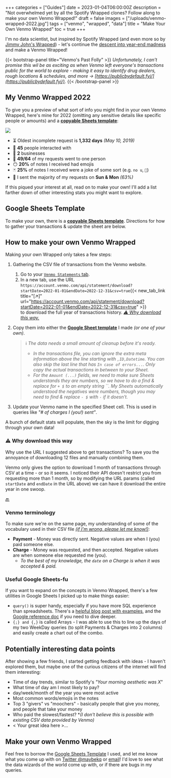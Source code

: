 +++
categories = ["Guides"]
date = 2023-01-04T06:00:00Z
description = "Not overwhelmed yet by all the Spotify Wrapped clones? Follow along to make your own Venmo Wrapped!"
draft = false
images = ["/uploads/venmo-wrapped-2022.jpg"]
tags = ["venmo", "wrapped", "data"]
title = "Make Your Own Venmo Wrapped"
toc = true
+++

I'm no data scientist, but inspired by Spotify Wrapped (and even more so by [Jimmy John's Wrapped](https://twitter.com/BBarberie/status/1608476950108209158)) - let's continue the [descent into year-end madness](https://news.yahoo.com/spotify-wrapped-created-end-menace-194534713.html) and make a Venmo Wrapped!

{{< bootstrap-panel title="Venmo's Past Folly" >}}
_Unfortunately, I can't promise this wil be as exciting as when Venmo left everyone's transactions public for the world to explore - making it easy to identify drug dealers, rough locations & schedules, and more -> [https://publicbydefault.fyi/](https://publicbydefault.fyi/)._
{{< /bootstrap-panel >}}

## My Venmo Wrapped 2022

To give you a preview of what sort of info you might find in your own Venmo Wrapped, here's mine for 2022 (omitting any sensitive details like specific people or amounts) and a [**copyable Sheets template**](https://docs.google.com/spreadsheets/d/1MotwaQm1jyDeqBVdD-ZTFTSHyvJyyI9gSwjt3B9_Wa0/edit?usp=sharing):

![](/uploads/venmo-wrapped-2022.jpg)

* ⏳ Oldest incomplete request is **1,332 days** _(May 10, 2019)_
* 👯 **45** people interacted with
* 🏢 **2** businesses
* 🤷 **49/64** of my requests went to one person
* 😶 **20%** of notes I received had emojis
* 🃏 **25%** of notes I received were a joke of some sort (e.g. `no u`, `💩`)
* 📅 I sent the majority of my requests on **Sun & Mon** _(63%)_

If this piqued your interest at all, read on to make your own! I'll add a list farther down of other interesting stats you might want to explore.

## Google Sheets Template

To make your own, there is a [**copyable Sheets template**](https://docs.google.com/spreadsheets/d/1MotwaQm1jyDeqBVdD-ZTFTSHyvJyyI9gSwjt3B9_Wa0/edit?usp=sharing). Directions for how to gather your transactions & update the sheet are below.

## How to make your own Venmo Wrapped

Making your own Wrapped only takes a few steps:

1. Gathering the CSV file of transactions from the Venmo website.
   1. Go to your [`Venmo Statements` tab](https://account.venmo.com/statement).
   2. In a new tab, use the URL `https://account.venmo.com/api/statement/download?startDate=2022-01-01&endDate=2022-12-31&csv=true`{{< new_tab_link title="[↗️]" url="https://account.venmo.com/api/statement/download?startDate=2022-01-01&endDate=2022-12-31&csv=true" >}}  
   to download the full year of transactions history. [_⚠️ Why download this way._](#-why-download-this-way)
2. Copy them into either the [**Google Sheet template**](https://docs.google.com/spreadsheets/d/1MotwaQm1jyDeqBVdD-ZTFTSHyvJyyI9gSwjt3B9_Wa0/edit?usp=sharing) I made _(or one of your own)_.

   > ℹ️ _The data needs a small amount of cleanup before it's ready._
   > * _In the transactions file, you can ignore the extra meta information above the line starting with `,ID,Datetime`. You can also skip the last line that has `In case of errors...`. Only copy the actual transactions in between to your Sheet._
   > * _For the `Amount (...)` fields, we need to make sure Sheets understands they are numbers, so we have to do a find & replace for `+ $` to an empty string \`\`. My Sheets automatically understood the negatives were numbers, though you may need to find & replace `- $` with `-` if it doesn't._
3. Update your Venmo name in the specified Sheet cell. This is used in queries like _"# of charges I (you!) sent"_.

A bunch of default stats will populate, then the sky is the limit for digging through your own data!

### ⚠️ Why download this way

Why use the URL I suggested above to get transactions? To save you the annoyance of downloading 12 files and manually combining them.

Venmo only gives the option to download 1 month of transactions through CSV at a time - or so it seems. I noticed their API doesn't restrict you from requesting more than 1 month, so by modifying the URL params (called `startDate` and `endDate` in the URL above) we can have it download the entire year in one swoop.

[🔙](#how-to-make-your-own-venmo-wrapped)

### Venmo terminology

To make sure we're on the same page, my understanding of some of the vocabulary used in their CSV file [_(if I'm wrong, please let me know!)_](#share-your-venmo-wrapped):

* **Payment** - Money was directly sent. Negative values are when I (you) paid someone else.
* **Charge** - Money was requested, and then accepted. Negative values are when someone else requested me (you).
  * _To the best of my knowledge, the `date` on a Charge is when it was accepted & paid._

### Useful Google Sheets-fu

If you want to expand on the concepts in Venmo Wrapped, there's a few utilities in Google Sheets I picked up to make things easier:

* `query()` is super handy, especially if you have more SQL experience than spreadsheets. There's a [helpful blog post with examples](https://www.benlcollins.com/spreadsheets/google-sheets-query-sql/), and the [Google reference doc](https://developers.google.com/chart/interactive/docs/querylanguage#overview) if you need to dive deeper.
* `{;} and {,}` is called Arrays - I was able to use this to line up the days of my two WeekDay queries (to split Payments & Charges into 2 columns) and easily create a chart out of the combo.

## Potentially interesting data points

After showing a few friends, I started getting feedback with ideas - I haven't explored them, but maybe one of the curious citizens of the internet will find them interesting:

* Time of day trends, similar to Spotify's _"Your morning aesthetic was X_"
* What time of day am I most likely to pay?
* day/week/month of the year you were most active
* Most common words/emojis in the notes
* Top 3 "givers" vs "moochers" - basically people that give you money, and people that take your money
* Who paid the slowest/fastest? *_(I don't believe this is possible with existing CSV data provided by Venmo)_
* < Your great idea here >...

## Make your own Venmo Wrapped

Feel free to borrow the [Google Sheets Template](https://docs.google.com/spreadsheets/d/1MotwaQm1jyDeqBVdD-ZTFTSHyvJyyI9gSwjt3B9_Wa0/edit?usp=sharing) I used, and let me know what you come up with on [Twitter @maybekq](https://twitter.com/maybekq) or [email](mailto:kevinquinnfun@notxss.anonaddy.com)! I'd love to see what the data wizards of the world come up with, or if there are bugs in my queries.
